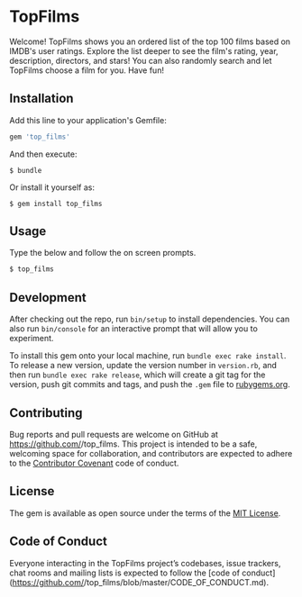 # TopFilms

Welcome! TopFilms shows you an ordered list of the top 100 films based on IMDB's user ratings. Explore the list deeper to see the film's rating, year, description, directors, and stars! You can also randomly search and let TopFilms choose a film for you. Have fun!

## Installation

Add this line to your application's Gemfile:

```ruby
gem 'top_films'
```

And then execute:

    $ bundle

Or install it yourself as:

    $ gem install top_films

## Usage

Type the below and follow the on screen prompts.
```ruby
$ top_films
```

## Development

After checking out the repo, run `bin/setup` to install dependencies. You can also run `bin/console` for an interactive prompt that will allow you to experiment.

To install this gem onto your local machine, run `bundle exec rake install`. To release a new version, update the version number in `version.rb`, and then run `bundle exec rake release`, which will create a git tag for the version, push git commits and tags, and push the `.gem` file to [rubygems.org](https://rubygems.org).

## Contributing

Bug reports and pull requests are welcome on GitHub at https://github.com/<github username>/top_films. This project is intended to be a safe, welcoming space for collaboration, and contributors are expected to adhere to the [Contributor Covenant](http://contributor-covenant.org) code of conduct.

## License

The gem is available as open source under the terms of the [MIT License](https://opensource.org/licenses/MIT).

## Code of Conduct

Everyone interacting in the TopFilms project’s codebases, issue trackers, chat rooms and mailing lists is expected to follow the [code of conduct](https://github.com/<github username>/top_films/blob/master/CODE_OF_CONDUCT.md).
